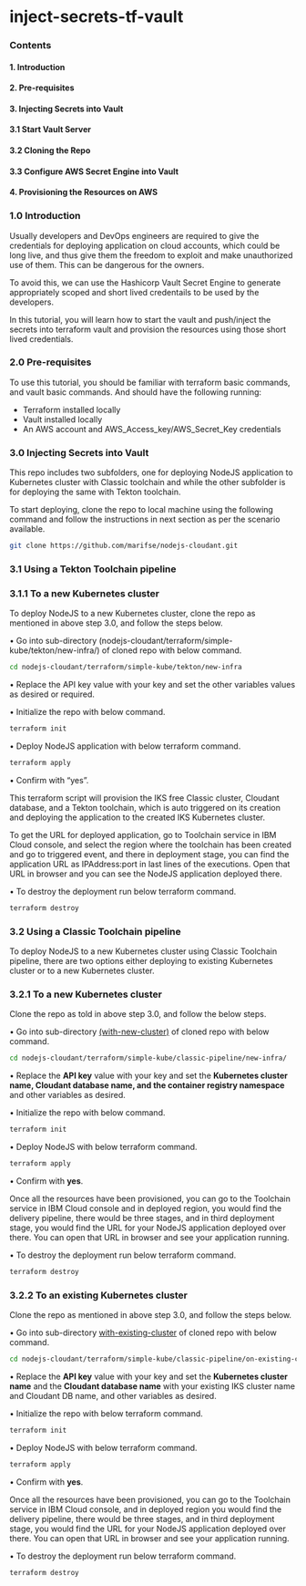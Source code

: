 # inject-secrets-tf-vault

### Contents

#### 1.     Introduction
#### 2.     Pre-requisites
#### 3.     Injecting Secrets into Vault
#### 3.1	    Start Vault Server
#### 3.2	    Cloning the Repo
#### 3.3      Configure AWS Secret Engine into Vault
#### 4.     Provisioning the Resources on AWS

 
### 1.0 Introduction

Usually developers and DevOps engineers are required to give the credentials for deploying application on cloud accounts, which could be long live, and thus give them the freedom to exploit and make unauthorized use of them. This can be dangerous for the owners.

To avoid this, we can use the Hashicorp Vault Secret Engine to generate appropriately scoped and short lived credentails to be used by the developers.

In this tutorial, you will learn how to start the vault and push/inject the secrets into terraform vault and provision the resources using those short lived credentials.

### 2.0 Pre-requisites

To use this tutorial, you should be familiar with terraform basic commands, and vault basic commands. And should have the following running:

  -	Terraform installed locally
  -	Vault installed locally
  -	An AWS account and AWS_Access_key/AWS_Secret_Key credentials

### 3.0	Injecting Secrets into Vault




This repo includes two subfolders, one for deploying NodeJS application to Kubernetes cluster with Classic toolchain and while the other subfolder is for deploying the same with Tekton toolchain. 

To start deploying, clone the repo to local machine using the following command and follow the instructions in next section as per the scenario available.

```bash
git clone https://github.com/marifse/nodejs-cloudant.git
```
### 3.1	Using a Tekton Toolchain pipeline

### 3.1.1 To a new Kubernetes cluster

To deploy NodeJS to a new Kubernetes cluster, clone the repo as mentioned in above step 3.0, and follow the steps below. 

•	Go into sub-directory (nodejs-cloudant/terraform/simple-kube/tekton/new-infra/) of cloned repo with below command.

```bash
cd nodejs-cloudant/terraform/simple-kube/tekton/new-infra
```

•	Replace the API key value with your key and set the other variables values as desired or required.

•	Initialize the repo with below command.

```bash
terraform init
```

•	Deploy NodeJS application with below terraform command.

```bash
terraform apply
```

• Confirm with “yes”.

This terraform script will provision the IKS free Classic cluster, Cloudant database, and a Tekton toolchain, which is auto triggered on its creation and deploying the application to the created IKS Kubernetes cluster.

To get the URL for deployed application, go to Toolchain service in IBM Cloud console, and select the region where the toolchain has been created and go to triggered event, and there in deployment stage, you can find the application URL as IPAddress:port in last lines of the executions. Open that URL in browser and you can see the NodeJS application deployed there.

•	To destroy the deployment run below terraform command.

```bash
terraform destroy
```

### 3.2	Using a Classic Toolchain pipeline

To deploy NodeJS to a new Kubernetes cluster using Classic Toolchain pipeline, there are two options either deploying to existing Kubernetes cluster or to a new Kubernetes cluster.

### 3.2.1 To a new Kubernetes cluster

Clone the repo as told in above step 3.0, and follow the below steps. 

• Go into sub-directory [(with-new-cluster)](https://github.com/marifse/nodejs-cloudant/tree/master/terraform/simple-kube/classic-pipeline/new-infra) of cloned repo with below command.

```bash
cd nodejs-cloudant/terraform/simple-kube/classic-pipeline/new-infra/
```

• Replace the **API key** value with your key and set the **Kubernetes cluster name, Cloudant database name, and the container registry namespace** and other variables as desired.

•	Initialize the repo with below command.

```bash
terraform init
```

•	Deploy NodeJS with below terraform command.

```bash
terraform apply
```

• Confirm with **yes**.

Once all the resources have been provisioned, you can go to the Toolchain service in IBM Cloud console and in deployed region, you would find the delivery pipeline, there would be three stages, and in third deployment stage, you would find the URL for your NodeJS application deployed over there. You can open that URL in browser and see your application running.

•	To destroy the deployment run below terraform command.

```bash
terraform destroy
```

### 3.2.2 To an existing Kubernetes cluster

Clone the repo as mentioned in above step 3.0, and follow the steps below. 

• Go into sub-directory [with-existing-cluster](https://github.com/marifse/nodejs-cloudant/tree/master/terraform/simple-kube/classic-pipeline/on-existing-cluster-cloudant) of cloned repo with below command.

```bash
cd nodejs-cloudant/terraform/simple-kube/classic-pipeline/on-existing-cluster-cloudant
```

•	Replace the **API key** value with your key and set the **Kubernetes cluster name** and the **Cloudant database name** with your existing IKS cluster name and Cloudant DB name, and other variables as desired.

•	Initialize the repo with below terraform command.

```bash
terraform init
```

•	Deploy NodeJS with below terraform command.

```bash
terraform apply
```

• Confirm with **yes**.

Once all the resources have been provisioned, you can go to the Toolchain service in IBM Cloud console, and in deployed region you would find the delivery pipeline, there would be three stages, and in third deployment stage, you would find the URL for your NodeJS application deployed over there. You can open that URL in browser and see your application running.

•	To destroy the deployment run below terraform command.

```bash
terraform destroy
```

